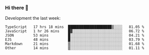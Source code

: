 ### Hi there 👋

Development the last week:
<!--START_SECTION:waka-->

```text
TypeScript   17 hrs 18 mins  ████████████████████▒░░░░   81.05 %
JavaScript   1 hr 26 mins    █▓░░░░░░░░░░░░░░░░░░░░░░░   06.72 %
JSON         53 mins         █░░░░░░░░░░░░░░░░░░░░░░░░   04.21 %
EJS          48 mins         █░░░░░░░░░░░░░░░░░░░░░░░░   03.79 %
Markdown     21 mins         ▒░░░░░░░░░░░░░░░░░░░░░░░░   01.68 %
Other        14 mins         ▒░░░░░░░░░░░░░░░░░░░░░░░░   01.11 %
```

<!--END_SECTION:waka-->

<!--
**JASONPANGGO/jasonpanggo** is a ✨ _special_ ✨ repository because its `README.md` (this file) appears on your GitHub profile.

Here are some ideas to get you started:

- 🔭 I’m currently working on ...
- 🌱 I’m currently learning ...
- 👯 I’m looking to collaborate on ...
- 🤔 I’m looking for help with ...
- 💬 Ask me about ...
- 📫 How to reach me: ...
- 😄 Pronouns: ...
- ⚡ Fun fact: ...
-->
